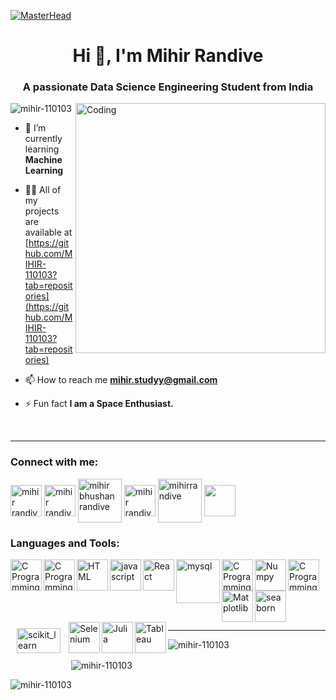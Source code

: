 [![MasterHead](https://camo.githubusercontent.com/5dc6ee33381917e41fc9c4951799268998f11a9b864399bf79a0842e4f9b194d/68747470733a2f2f692e696d6775722e636f6d2f315a76566b44632e676966)](https://mihir-110103.io)
<h1 align="center">Hi 👋, I'm Mihir Randive</h1>
<h3 align="center">A passionate Data Science Engineering Student from India</h3>
<img align="right" alt="Coding" width="400" src="https://camo.githubusercontent.com/12e5f2b182da4b52850b29bb09e8ba3e92b0ac2c0bd121de7dfcbb291fbbd525/68747470733a2f2f692e70696e696d672e636f6d2f6f726967696e616c732f37372f63612f61332f37376361613332383834643733356434333961646534356261333766656166322e676966")>

<p align="left"> <img src="https://komarev.com/ghpvc/?username=mihir-110103&label=Profile%20views&color=0e75b6&style=flat" alt="mihir-110103" /> </p>

- 🌱 I’m currently learning **Machine Learning**

- 👨‍💻 All of my projects are available at [https://github.com/MIHIR-110103?tab=repositories](https://github.com/MIHIR-110103?tab=repositories)

- 📫 How to reach me **mihir.studyy@gmail.com**

- ⚡ Fun fact **I am a Space Enthusiast.**
<br>
<hr>
<h3 align="left">Connect with me:</h3>
<p align="left">
<a href="https://linkedin.com/in/mihir randive" target="blank">
  <img align="center" src="https://seeklogo.com/images/L/linkedin-new-2020-logo-E14A5D55ED-seeklogo.com.png" alt="mihir randive" width="50" /></a>
<a href="https://medium.com/mihir randive" target="blank">
  <img align="center" src="https://seeklogo.com/images/I/instagram-new-2016-logo-4773FE3F99-seeklogo.com.png" alt="mihir randive" width="50" /></a>
<a href="https://kaggle.com/mihir bhushan randive" target="blank">
  <img align="center" src="https://seeklogo.com/images/K/kaggle-logo-83322F52DE-seeklogo.com.png" alt="mihir bhushan randive"  width="70" /></a>
<a href="https://medium.com/mihir randive" target="blank">
  <img align="center" src="https://seeklogo.com/images/M/medium-logo-93CDCF6451-seeklogo.com.png" alt="mihir randive" width="50" /></a>
<a href="https://www.codechef.com/users/mihirrandive" target="blank">
  <img align="center" src="https://img.icons8.com/fluency/256/codechef.png" alt="mihirrandive" width="70" /></a>
<a href="https://www.hackerrank.com/mihir randive" target="blank">
  <img align="center" src="https://seeklogo.com/images/H/hackerrank-logo-179D7D2812-seeklogo.com.png" width="50" /></a>
</p>

<h3 align="left">Languages and Tools:</h3>
<p align="left"> 
<a href="https://www.cprogramming.com/" target="_blank" rel="noreferrer"> 
<img align="left" alt="C Programming" width="50px" height="50" src="https://cdn.jsdelivr.net/gh/devicons/devicon/icons/c/c-plain.svg" />
  </a> 
<a href="https://www.w3schools.com/css/" target="_blank" rel="noreferrer"> 
<img align="left" alt="C Programming" width="50px" height="50" src="https://cdn.jsdelivr.net/gh/devicons/devicon/icons/css3/css3-plain.svg" />
  </a>  
<a href="https://www.w3.org/html/" target="_blank" rel="noreferrer"> 
<img align="left" alt="HTML" width="50px" height="50" src="https://cdn.jsdelivr.net/gh/devicons/devicon/icons/html5/html5-plain.svg" />
  </a> 
<a href="https://www.w3schools.com/js/" target="_blank" rel="noreferrer"> 
<img align="left" src="https://cdn.jsdelivr.net/gh/devicons/devicon/icons/javascript/javascript-original.svg" alt="javascript" width="50" height="50"/>
  </a> 
<img align="left" alt="React" width="50px" src="https://cdn.jsdelivr.net/gh/devicons/devicon/icons/react/react-original.svg" />
<a href="https://www.mysql.com/" target="_blank" rel="noreferrer"> 
<img align="left" alt="mysql" width="70" src="https://cdn.jsdelivr.net/gh/devicons/devicon/icons/mysql/mysql-original-wordmark.svg" />
  </a>  
<a href="https://www.python.org" target="_blank" rel="noreferrer"> 
<img align="left" alt="C Programming" width="50px" height="50" src="https://cdn.jsdelivr.net/gh/devicons/devicon/icons/python/python-original.svg" />
  </a> 
<img align="left" alt="Numpy" width="50px" src="https://cdn.jsdelivr.net/gh/devicons/devicon/icons/numpy/numpy-original.svg" />
<a href="https://pandas.pydata.org/" target="_blank" rel="noreferrer"> 
<img align="left" alt="C Programming" width="50px" height="50" src="https://cdn.jsdelivr.net/gh/devicons/devicon/icons/pandas/pandas-original.svg" />
 </a> 
<img align="left" alt="Matplotlib" width="50px" src="https://upload.wikimedia.org/wikipedia/commons/8/84/Matplotlib_icon.svg" />
<a href="https://seaborn.pydata.org/" target="_blank" rel="noreferrer"> 
<img align="left" src="https://seeklogo.com/images/S/seaborn-logo-244EB2DEC5-seeklogo.com.png" alt="seaborn" width="50"/>
  </a> 
<a href="https://scikit-learn.org/" target="_blank" rel="noreferrer"> 
<img align="left" style="padding:10px" src="https://upload.wikimedia.org/wikipedia/commons/thumb/0/05/Scikit_learn_logo_small.svg/390px-Scikit_learn_logo_small.svg.png?20180808062052" alt="scikit_learn" width="70" height="40"/></a> 
<img align="left" alt="Selenium" width="50px" src="https://cdn.jsdelivr.net/gh/devicons/devicon/icons/selenium/selenium-original.svg" />
  <br>
  <br>
  <br>
<img align="left" alt="Julia" width="50px" src="https://cdn.jsdelivr.net/gh/devicons/devicon/icons/julia/julia-original.svg" />
<img align="left" alt="Tableau" width="50px" src="https://seeklogo.com/images/T/tableau-software-logo-F1CE2CA54A-seeklogo.com.png" />
</p>
<br>
<br>
<hr>
<p>

  <img align="center" src="https://github-readme-stats.vercel.app/api/top-langs?username=mihir-110103&show_icons=true&locale=en&layout=compact" alt="mihir-110103" />
</p>
<p>
  &nbsp;<img align="center" src="https://github-readme-stats.vercel.app/api?username=mihir-110103&show_icons=true&locale=en" alt="mihir-110103" />
</p>
<p>
  <img align="center" src="https://github-readme-streak-stats.herokuapp.com/?user=mihir-110103&" alt="mihir-110103" />
</p>

